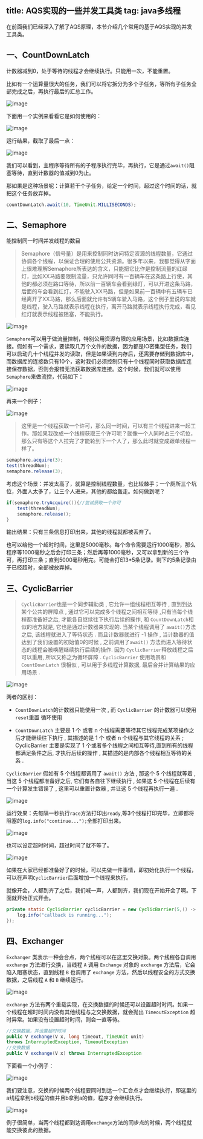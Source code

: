 title: AQS实现的一些并发工具类
tag: java多线程
---
在前面我们已经深入了解了AQS原理，本节介绍几个常用的基于AQS实现的并发工具类。
<!-- more -->

## 一、CountDownLatch

计数器减到0，处于等待的线程才会继续执行。只能用一次，不能重置。

比如有一个运算量很大的任务，我们可以将它拆分为多个子任务，等所有子任务全部完成之后，再执行最后的汇总工作。

![image](http://bloghello.oursnail.cn/CountDownLatch.png)

下面用一个实例来看看它是如何使用的：

![image](http://bloghello.oursnail.cn/thread12-1.jpg)

运行结果，截取了最后一点：

![image](http://bloghello.oursnail.cn/thread12-2.jpg)

我们可以看到，主程序等待所有的子程序执行完毕，再执行，它是通过`await()`阻塞等待，直到计数器的值减到0为止。

那如果是这种场景呢：计算若干个子任务，给定一个时间，超过这个时间的话，就把这个任务放弃掉。


```java
countDownLatch.await(10, TimeUnit.MILLISECONDS);
```

## 二、Semaphore

能控制同一时间并发线程的数目

> Semaphore（信号量）是用来控制同时访问特定资源的线程数量，它通过协调各个线程，以保证合理的使用公共资源。很多年以来，我都觉得从字面上很难理解Semaphore所表达的含义，只能把它比作是控制流量的红绿灯，比如XX马路要限制流量，只允许同时有一百辆车在这条路上行使，其他的都必须在路口等待，所以前一百辆车会看到绿灯，可以开进这条马路，后面的车会看到红灯，不能驶入XX马路，但是如果前一百辆中有五辆车已经离开了XX马路，那么后面就允许有5辆车驶入马路，这个例子里说的车就是线程，驶入马路就表示线程在执行，离开马路就表示线程执行完成，看见红灯就表示线程被阻塞，不能执行。

![image](http://bloghello.oursnail.cn/18-5-14/16690827.jpg)

`Semaphore`可以用于做流量控制，特别公用资源有限的应用场景，比如数据库连接。假如有一个需求，要读取几万个文件的数据，因为都是IO密集型任务，我们可以启动几十个线程并发的读取，但是如果读到内存后，还需要存储到数据库中，而数据库的连接数只有10个，这时我们必须控制只有十个线程同时获取数据库连接保存数据，否则会报错无法获取数据库连接。这个时候，我们就可以使用`Semaphore`来做流控，代码如下：

![image](http://bloghello.oursnail.cn/thread12-3.jpg)

再来一个例子：

![image](http://bloghello.oursnail.cn/thread12-4.jpg)

> 这里是一个线程获取一个许可，那么同一时间，可以有三个线程进来一起工作。那如果我改成一个线程获取三个许可呢？就像一个人同时占三个坑位，那么只有等这个人拉完了才能轮到下一个人了，那么此时就变成跟单线程一样了。


```java
semaphore.acquire(3);
test(threadNum);
semaphore.release(3);
```

考虑这个场景：并发太高了，就算是控制线程数量，也比较棘手；一个厕所三个坑位，外面人太多了，让三个人进来，其他的都给轰走。如何做到呢？


```java
if(semaphore.tryAcquire()){//尝试获取一个许可
    test(threadNum);
    semaphore.release();
}
```

输出结果：只有三条信息打印出来，其他的线程就都被丢弃了。

也可以给他一个超时时间，这里是5000毫秒。每个命令需要运行1000毫秒，那么程序等1000毫秒之后会打印三条；然后再等1000毫秒，又可以拿到新的三个许可，再打印三条；直到5000毫秒用完。可能会打印3*5条记录。剩下的5条记录由于已经超时，全部被放弃掉。


## 三、CyclicBarrier

> `CyclicBarrier`也是一个同步辅助类 , 它允许一组线程相互等待 , 直到到达某个公共的屏障点 , 通过它可以完成多个线程之间相互等待 ,只有当每个线程都准备好之后, 才能各自继续往下执行后续的操作, 和 `CountDownLatch`相似的地方就是, 它也是通过计数器来实现的. 当某个线程调用了 `await()`方法之后, 该线程就进入了等待状态 . 而且计数器就进行 -1 操作 , 当计数器的值达到了我们设置的初始值0的时候 , 之前调用了`await()` 方法而进入等待状态的线程会被唤醒继续执行后续的操作. 因为 `CyclicBarrier`释放线程之后可以重用, 所以又称之为循环屏障 . `CyclicBarrier` 使用场景和  `CountDownLatch` 很相似 , 可以用于多线程计算数据, 最后合并计算结果的应用场景 .

![image](http://bloghello.oursnail.cn/18-5-14/65784628.jpg)

两者的区别：

- `CountDownLatch`的计数器只能使用一次 , 而 `CyclicBarrier` 的计数器可以使用 `reset`重置 循环使用

- `CountDownLatch` 主要是 1 个 或者 n 个线程需要等待其它线程完成某项操作之后才能继续往下执行 , 其描述的是 1 个 或者 n 个线程与其它线程的关系 ; CyclicBarrier 主要是实现了 1 个或者多个线程之间相互等待,直到所有的线程都满足条件之后, 才执行后续的操作 , 其描述的是内部各个线程相互等待的关系 .

`CyclicBarrier` 假如有 5 个线程都调用了 `await()` 方法 , 那这个 5 个线程就等着 , 当这 5 个线程都准备好之后, 它们有各自往下继续执行 , 如果这 5 个线程在后续有一个计算发生错误了 , 这里可以重置计数器 , 并让这 5 个线程再执行一遍 .

![image](http://bloghello.oursnail.cn/thread12-5.jpg)

运行效果：先每隔一秒执行`race`方法打印出`ready`,等3个线程打印完毕，立即都将阻塞的`log.info("continue...");`全部打印出来。


![image](http://bloghello.oursnail.cn/thread12-6.jpg)

也可以设定超时时间，超过时间了就不等了。

![image](http://bloghello.oursnail.cn/thread12-7.jpg)

如果在大家已经都准备好了的时候，可以先做一件事情，即初始化执行一个线程，可以在声明`CyclicBarrier`后面增加一个线程来执行。

就像开会，人都到齐了之后，我们喊一声，人都到齐，我们现在开始开会了啊。下面就开始正式开会。

```java
private static CyclicBarrier cyclicBarrier = new CyclicBarrier(5,() -> {
    log.info("callback is running...");
});
```
## 四、Exchanger

`Exchanger` 类表示一种会合点，两个线程可以在这里交换对象。两个线程各自调用` exchange` 方法进行交换，当线程 `A` 调用 `Exchange` 对象的 `exchange` 方法后，它会陷入阻塞状态，直到线程 `B` 也调用了 `exchange` 方法，然后以线程安全的方式交换数据，之后线程 `A` 和 `B` 继续运行。

![image](http://bloghello.oursnail.cn/thread12-8.png)


`exchange` 方法有两个重载实现，在交换数据的时候还可以设置超时时间。如果一个线程在超时时间内没有其他线程与之交换数据，就会抛出 `TimeoutException` 超时异常。如果没有设置超时时间，则会一直等待。


```java
//交换数据，并设置超时时间
public V exchange(V x, long timeout, TimeUnit unit)
throws InterruptedException, TimeoutException
//交换数据
public V exchange(V x) throws InterruptedException
```
下面看一个小例子：

![image](http://bloghello.oursnail.cn/thread12-9.png)

我们要注意，交换的时候两个线程要同时到达一个汇合点才会继续执行，即这里的a线程拿到b线程的值并且b拿到a的值，程序才会继续执行。

![image](http://bloghello.oursnail.cn/thread12-10.png)

例子很简单，当两个线程都到达调用`exchange`方法的同步点的时候，两个线程就能交换彼此的数据。

